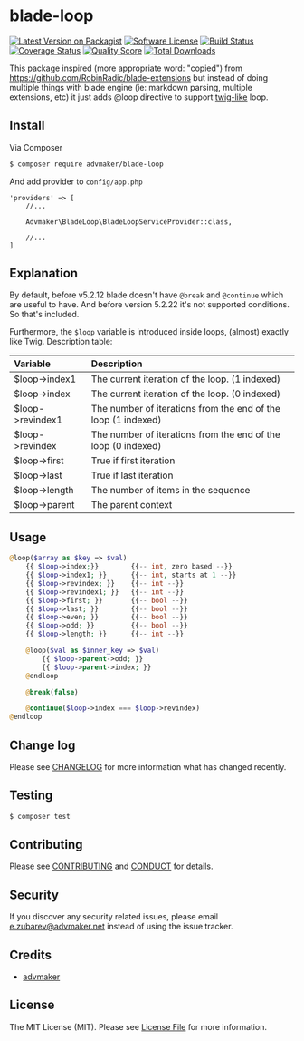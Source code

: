 # blade-loop

[![Latest Version on Packagist][ico-version]][link-packagist]
[![Software License][ico-license]](LICENSE.md)
[![Build Status][ico-travis]][link-travis]
[![Coverage Status][ico-scrutinizer]][link-scrutinizer]
[![Quality Score][ico-code-quality]][link-code-quality]
[![Total Downloads][ico-downloads]][link-downloads]

This package inspired (more appropriate word: "copied") from https://github.com/RobinRadic/blade-extensions but instead of doing multiple things with
blade engine (ie: markdown parsing, multiple extensions, etc) it just adds @loop directive to support [twig-like](http://twig.sensiolabs.org/doc/tags/for.html#the-loop-variable) loop.

## Install

Via Composer

``` bash
$ composer require advmaker/blade-loop
```
And add provider to `config/app.php`

```
'providers' => [
    //...

    Advmaker\BladeLoop\BladeLoopServiceProvider::class,

    //...
]
```

## Explanation
By default, before v5.2.12 blade doesn't have `@break` and `@continue` which are useful to have. And before version 5.2.22 it's not supported conditions. So that's included.
 
Furthermore, the `$loop` variable is introduced inside loops, (almost) exactly like Twig. Description table:

| Variable          | Description |
|:------------------|:------------|
| $loop->index1     | The current iteration of the loop. (1 indexed) |
| $loop->index      | The current iteration of the loop. (0 indexed) |
| $loop->revindex1  | The number of iterations from the end of the loop (1 indexed) |
| $loop->revindex   | The number of iterations from the end of the loop (0 indexed) |
| $loop->first      | True if first iteration |
| $loop->last       | True if last iteration |
| $loop->length     | The number of items in the sequence |
| $loop->parent     | The parent context |

## Usage

``` php
@loop($array as $key => $val)
    {{ $loop->index;}}        {{-- int, zero based --}}
    {{ $loop->index1; }}      {{-- int, starts at 1 --}}
    {{ $loop->revindex; }}    {{-- int --}}
    {{ $loop->revindex1; }}   {{-- int --}}
    {{ $loop->first; }}       {{-- bool --}}
    {{ $loop->last; }}        {{-- bool --}}
    {{ $loop->even; }}        {{-- bool --}}
    {{ $loop->odd; }}         {{-- bool --}}
    {{ $loop->length; }}      {{-- int --}}

    @loop($val as $inner_key => $val)
        {{ $loop->parent->odd; }}
        {{ $loop->parent->index; }}
    @endloop  

    @break(false)

    @continue($loop->index === $loop->revindex)
@endloop
```

## Change log

Please see [CHANGELOG](CHANGELOG.md) for more information what has changed recently.

## Testing

``` bash
$ composer test
```

## Contributing

Please see [CONTRIBUTING](CONTRIBUTING.md) and [CONDUCT](CONDUCT.md) for details.

## Security

If you discover any security related issues, please email e.zubarev@advmaker.net instead of using the issue tracker.

## Credits

- [advmaker][link-author]

## License

The MIT License (MIT). Please see [License File](LICENSE.md) for more information.

[ico-version]: https://img.shields.io/packagist/v/advmaker/blade-loop.svg?style=flat-square
[ico-license]: https://img.shields.io/badge/license-MIT-brightgreen.svg?style=flat-square
[ico-travis]: https://img.shields.io/travis/advmaker/blade-loop/master.svg?style=flat-square
[ico-scrutinizer]: https://img.shields.io/scrutinizer/coverage/g/advmaker/blade-loop.svg?style=flat-square
[ico-code-quality]: https://img.shields.io/scrutinizer/g/advmaker/blade-loop.svg?style=flat-square
[ico-downloads]: https://img.shields.io/packagist/dt/advmaker/blade-loop.svg?style=flat-square

[link-packagist]: https://packagist.org/packages/advmaker/blade-loop
[link-travis]: https://travis-ci.org/advmaker/blade-loop
[link-scrutinizer]: https://scrutinizer-ci.com/g/advmaker/blade-loop/code-structure
[link-code-quality]: https://scrutinizer-ci.com/g/advmaker/blade-loop
[link-downloads]: https://packagist.org/packages/advmaker/blade-loop
[link-author]: https://github.com/advmaker
